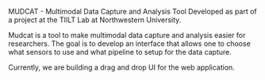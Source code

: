 MUDCAT - Multimodal Data Capture and Analysis Tool
Developed as part of a project at the TIILT Lab at Northwestern University.

Mudcat is a tool to make multimodal data capture and analysis easier for researchers. The goal is to develop an interface that allows one to choose what sensors to use and what pipeline to setup for the data capture. 

Currently, we are building  a drag and drop UI for the web application. 

